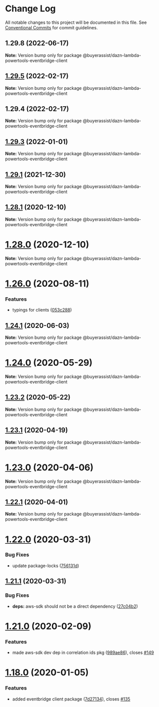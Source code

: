 # Change Log

All notable changes to this project will be documented in this file.
See [Conventional Commits](https://conventionalcommits.org) for commit guidelines.

## 1.29.8 (2022-06-17)

**Note:** Version bump only for package @buyerassist/dazn-lambda-powertools-eventbridge-client





## [1.29.5](https://github.com/getndazn/dazn-lambda-powertools/compare/v1.29.3...v1.29.5) (2022-02-17)

**Note:** Version bump only for package @buyerassist/dazn-lambda-powertools-eventbridge-client





## 1.29.4 (2022-02-17)

**Note:** Version bump only for package @buyerassist/dazn-lambda-powertools-eventbridge-client





## [1.29.3](https://github.com/getndazn/dazn-lambda-powertools/compare/v1.29.2...v1.29.3) (2022-01-01)

**Note:** Version bump only for package @buyerassist/dazn-lambda-powertools-eventbridge-client





## [1.29.1](https://github.com/getndazn/dazn-lambda-powertools/compare/v1.29.0...v1.29.1) (2021-12-30)

**Note:** Version bump only for package @buyerassist/dazn-lambda-powertools-eventbridge-client





## [1.28.1](https://github.com/getndazn/dazn-lambda-powertools/compare/v1.28.0...v1.28.1) (2020-12-10)

**Note:** Version bump only for package @buyerassist/dazn-lambda-powertools-eventbridge-client

# [1.28.0](https://github.com/getndazn/dazn-lambda-powertools/compare/v1.27.0...v1.28.0) (2020-12-10)

**Note:** Version bump only for package @buyerassist/dazn-lambda-powertools-eventbridge-client

# [1.26.0](https://github.com/getndazn/dazn-lambda-powertools/compare/v1.25.0...v1.26.0) (2020-08-11)

### Features

- typings for clients ([053c288](https://github.com/getndazn/dazn-lambda-powertools/commit/053c288a69337ad4d537dd115af79b092791e440))

## [1.24.1](https://github.com/getndazn/dazn-lambda-powertools/compare/v1.24.0...v1.24.1) (2020-06-03)

**Note:** Version bump only for package @buyerassist/dazn-lambda-powertools-eventbridge-client

# [1.24.0](https://github.com/getndazn/dazn-lambda-powertools/compare/v1.23.2...v1.24.0) (2020-05-29)

**Note:** Version bump only for package @buyerassist/dazn-lambda-powertools-eventbridge-client

## [1.23.2](https://github.com/getndazn/dazn-lambda-powertools/compare/v1.23.1...v1.23.2) (2020-05-22)

**Note:** Version bump only for package @buyerassist/dazn-lambda-powertools-eventbridge-client

## [1.23.1](https://github.com/getndazn/dazn-lambda-powertools/compare/v1.23.0...v1.23.1) (2020-04-19)

**Note:** Version bump only for package @buyerassist/dazn-lambda-powertools-eventbridge-client

# [1.23.0](https://github.com/getndazn/dazn-lambda-powertools/compare/v1.22.1...v1.23.0) (2020-04-06)

**Note:** Version bump only for package @buyerassist/dazn-lambda-powertools-eventbridge-client

## [1.22.1](https://github.com/getndazn/dazn-lambda-powertools/compare/v1.22.0...v1.22.1) (2020-04-01)

**Note:** Version bump only for package @buyerassist/dazn-lambda-powertools-eventbridge-client

# [1.22.0](https://github.com/getndazn/dazn-lambda-powertools/compare/v1.21.1...v1.22.0) (2020-03-31)

### Bug Fixes

- update package-locks ([756131d](https://github.com/getndazn/dazn-lambda-powertools/commit/756131d))

## [1.21.1](https://github.com/getndazn/dazn-lambda-powertools/compare/v1.21.0...v1.21.1) (2020-03-31)

### Bug Fixes

- **deps:** aws-sdk should not be a direct dependency ([27c04b2](https://github.com/getndazn/dazn-lambda-powertools/commit/27c04b2))

# [1.21.0](https://github.com/getndazn/dazn-lambda-powertools/compare/v1.20.0...v1.21.0) (2020-02-09)

### Features

- made aws-sdk dev dep in correlation ids pkg ([989ae86](https://github.com/getndazn/dazn-lambda-powertools/commit/989ae86)), closes [#149](https://github.com/getndazn/dazn-lambda-powertools/issues/149)

# [1.18.0](https://github.com/getndazn/dazn-lambda-powertools/compare/v1.17.0...v1.18.0) (2020-01-05)

### Features

- added eventbridge client package ([7d27134](https://github.com/getndazn/dazn-lambda-powertools/commit/7d27134)), closes [#135](https://github.com/getndazn/dazn-lambda-powertools/issues/135)
